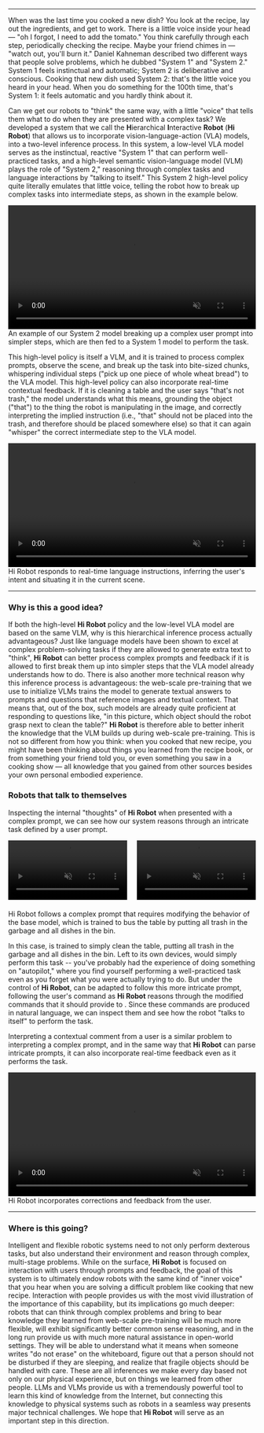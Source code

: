 
----

When was the last time you cooked a new dish? You look at the recipe, lay out the ingredients, and get to work. There is a little voice inside your head &mdash; "oh I forgot, I need to add the tomato." You think carefully through each step, periodically checking the recipe. Maybe your friend chimes in &mdash; "watch out, you'll burn it." Daniel Kahneman described two different ways that people solve problems, which he dubbed "System 1" and "System 2." System 1 feels instinctual and automatic; System 2 is deliberative and conscious. Cooking that new dish used System 2: that's the little voice you heard in your head. When you do something for the 100th time, that's System 1: it feels automatic and you hardly think about it.

Can we get our robots to "think" the same way, with a little "voice" that tells them what to do when they are presented with a complex task? We developed a system that we call the **H**ierarchical **I**nteractive **Robot** (**Hi Robot**) that allows us to incorporate vision-language-action (VLA) models, into a two-level inference process. In this system, a low-level VLA model serves as the instinctual, reactive "System 1" that can perform well-practiced tasks, and a high-level semantic vision-language model (VLM) plays the role of "System 2," reasoning through complex tasks and language interactions by "talking to itself." This System 2 high-level policy quite literally emulates that little voice, telling the robot how to break up complex tasks into intermediate steps, as shown in the example below.

<video width="100%" controls autoplay loop muted>
    <source src="./video/blog_video1_compressed.mp4" type="video/mp4">
</video>

<figcaption class="imgcaption">An example of our System 2 model breaking up a complex user prompt into simpler steps, which are then fed to a System 1 model to perform the task.</figcaption>

This high-level policy is itself a VLM, and it is trained to process complex prompts, observe the scene, and break up the task into bite-sized chunks, whispering individual steps ("pick up one piece of whole wheat bread") to the VLA model. This high-level policy can also incorporate real-time contextual feedback. If it is cleaning a table and the user says "that's not trash," the model understands what this means, grounding the object ("that") to the thing the robot is manipulating in the image, and correctly interpreting the implied instruction (i.e., "that" should not be placed into the trash, and therefore should be placed somewhere else) so that it can again "whisper" the correct intermediate step to the VLA model.

<video width="100%" controls autoplay loop muted>
    <source src="./video/blog_video2_compressed.mp4" type="video/mp4">
</video>

<figcaption class="imgcaption">Hi Robot responds to real-time language instructions, inferring the user's intent and situating it in the current scene.</figcaption>

----
### Why is this a good idea?

If both the high-level **Hi Robot** policy and the low-level VLA model are based on the same VLM, why is this hierarchical inference process actually advantageous? Just like language models have been shown to excel at complex problem-solving tasks if they are allowed to generate extra text to "think", **Hi Robot** can better process complex prompts and feedback if it is allowed to first break them up into simpler steps that the VLA model already understands how to do. There is also another more technical reason why this inference process is advantageous: the web-scale pre-training that we use to initialize VLMs trains the model to generate textual answers to prompts and questions that reference images and textual context. That means that, out of the box, such models are already quite proficient at responding to questions like, "in this picture, which object should the robot grasp next to clean the table?" **Hi Robot** is therefore able to better inherit the knowledge that the VLM builds up during web-scale pre-training. This is not so different from how you think: when you cooked that new recipe, you might have been thinking about things you learned from the recipe book, or from something your friend told you, or even something you saw in a cooking show &mdash; all knowledge that you gained from other sources besides your own personal embodied experience.

### Robots that talk to themselves

Inspecting the internal "thoughts" of **Hi Robot** when presented with a complex prompt, we can see how our system reasons through an intricate task defined by a user prompt.

<div style="display: flex; gap: 20px; margin-bottom: 20px;">
    <div style="flex: 1;">
        <figcaption class="imgcaption"></figcaption>
        <video width="100%" controls autoplay loop muted>
            <source src="./video/blog_post_video3_clean_everything_compressed.mp4" type="video/mp4">
        </video>
    </div>
    <div style="flex: 1;">
        <figcaption class="imgcaption"></figcaption>
        <video width="100%" controls autoplay loop muted>
            <source src="./video/blog_post_video3_only_trash_compressed.mp4" type="video/mp4">
        </video>
    </div>
</div>

<figcaption class="imgcaption">Hi Robot follows a complex prompt that requires modifying the behavior of the base model, which is trained to bus the table by putting all trash in the garbage and all dishes in the bin.</figcaption>

In this case, <P0 /> is trained to simply clean the table, putting all trash in the garbage and all dishes in the bin. Left to its own devices, <P0 /> would simply perform this task -- you've probably had the experience of doing something on "autopilot," where you find yourself performing a well-practiced task even as you forget what you were actually trying to do. But under the control of **Hi Robot**, <P0 /> can be adapted to follow this more intricate prompt, following the user's command as **Hi Robot** reasons through the modified commands that it should provide to <P0 />. Since these commands are produced in natural language, we can inspect them and see how the robot "talks to itself" to perform the task.

Interpreting a contextual comment from a user is a similar problem to interpreting a complex prompt, and in the same way that **Hi Robot** can parse intricate prompts, it can also incorporate real-time feedback even as it performs the task.

<video width="100%" controls autoplay loop muted>
    <source src="./video/blog_video4_compressed.mp4" type="video/mp4">
</video>

<figcaption class="imgcaption">Hi Robot incorporates corrections and feedback from the user.</figcaption>

----
### Where is this going?

Intelligent and flexible robotic systems need to not only perform dexterous tasks, but also understand their environment and reason through complex, multi-stage problems. While on the surface, **Hi Robot** is focused on interaction with users through prompts and feedback, the goal of this system is to ultimately endow robots with the same kind of "inner voice" that you hear when you are solving a difficult problem like cooking that new recipe. Interaction with people provides us with the most vivid illustration of the importance of this capability, but its implications go much deeper: robots that can think through complex problems and bring to bear knowledge they learned from web-scale pre-training will be much more flexible, will exhibit significantly better common sense reasoning, and in the long run provide us with much more natural assistance in open-world settings. They will be able to understand what it means when someone writes "do not erase" on the whiteboard, figure out that a person should not be disturbed if they are sleeping, and realize that fragile objects should be handled with care. These are all inferences we make every day based not only on our physical experience, but on things we learned from other people. LLMs and VLMs provide us with a tremendously powerful tool to learn this kind of knowledge from the Internet, but connecting this knowledge to physical systems such as robots in a seamless way presents major technical challenges. We hope that **Hi Robot** will serve as an important step in this direction.
